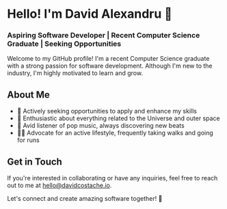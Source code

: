 # Hello! I'm David Alexandru 👋
### Aspiring Software Developer | Recent Computer Science Graduate | Seeking Opportunities

Welcome to my GitHub profile! I'm a recent Computer Science graduate with a strong passion for software development. Although I'm new to the industry, I'm highly motivated to learn and grow.

## About Me

- 🔭 Actively seeking opportunities to apply and enhance my skills
- 🌌 Enthusiastic about everything related to the Universe and outer space
- 🎵 Avid listener of pop music, always discovering new beats
- 🏃‍♂️ Advocate for an active lifestyle, frequently taking walks and going for runs

## Get in Touch

If you're interested in collaborating or have any inquiries, feel free to reach out to me at hello@davidcostache.io.

Let's connect and create amazing software together! 🚀
